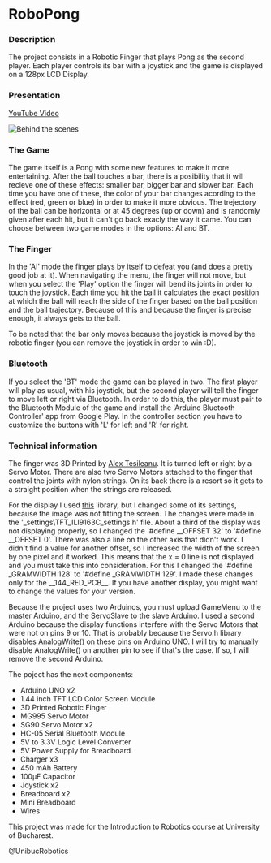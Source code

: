 # RoboPong

### Description
The project consists in a Robotic Finger that plays Pong as the second player.
Each player controls its bar with a joystick and the game is displayed on a 128px LCD Display.

### Presentation
[YouTube Video](https://youtu.be/8ybk-YPzkRg)

![Behind the scenes](https://user-images.githubusercontent.com/27884873/75118629-3bf7f880-5684-11ea-9012-d5142f4005ad.jpg)

### The Game
The game itself is a Pong with some new features to make it more entertaining.
After the ball touches a bar, there is a posibility that it will recieve one of these effects: smaller bar, bigger bar and slower bar. Each time you have one of these, the color of your bar changes acording to the effect (red, green or blue) in order to make it more obvious.
The trejectory of the ball can be horizontal or at 45 degrees (up or down) and is randomly given after each hit, but it can't go back exacly the way it came.
You can choose between two game modes in the options: AI and BT.

### The Finger
In the 'AI' mode the finger plays by itself to defeat you (and does a pretty good job at it).
When navigating the menu, the finger will not move, but when you select the 'Play' option the finger will bend its joints in order to touch the joystick.
Each time you hit the ball it calculates the exact position at which the ball will reach the side of the finger based on the ball position and the ball trajectory. Because of this and because the finger is precise enough, it always gets to the ball.

To be noted that the bar only moves because the joystick is moved by the robotic finger (you can remove the joystick in order to win :D).

### Bluetooth
If you select the 'BT' mode the game can be played in two. The first player will play as usual, with his joystick, but the second player will tell the finger to move left or right via Bluetooth.
In order to do this, the player must pair to the Bluetooth Module of the game and install the 'Arduino Bluetooth Controller' app from Google Play. In the controller section you have to customize the buttons with 'L' for left and 'R' for right.

### Technical information

The finger was 3D Printed by [Alex Tesileanu](https://github.com/TesileanuAlexandru). It is turned left or right by a Servo Motor.
There are also two Servo Motors attached to the finger that control the joints with nylon strings. On its back there is a resort so it gets to a straight position when the strings are released.

For the display I used [this](https://github.com/sumotoy/TFT_ILI9163C) library, but I changed some of its settings, because the image was not fitting the screen. The changes were made in the '\_settings\TFT_ILI9163C_settings.h' file. About a third of the display was not displaying properly, so I changed the '#define \_\_OFFSET		32' to '#define \_\_OFFSET		0'. There was also a line on the other axis that didn't work. I didn't find a value for another offset, so I increased the width of the screen by one pixel and it worked. This means that the x = 0 line is not displayed and you must take this into consideration. For this I changed the '#define \_GRAMWIDTH      128' to '#define \_GRAMWIDTH      129'. I made these changes only for the \_\_144_RED_PCB__. If you have another display, you might want to change the values for your version.

Because the project uses two Arduinos, you must upload GameMenu to the master Arduino, and the ServoSlave to the slave Arduino.
I used a second Arduino because the display functions interfere with the Servo Motors that were not on pins 9 or 10.
That is probably because the Servo.h library disables AnalogWrite() on these pins on Arduino UNO. I will try to manually disable AnalogWrite() on another pin to see if that's the case. If so, I will remove the second Arduino.

The poject has the next components:
- Arduino UNO x2
- 1.44 inch TFT LCD Color Screen Module
- 3D Printed Robotic Finger
- MG995 Servo Motor
- SG90 Servo Motor x2
- HC-05 Serial Bluetooth Module
- 5V to 3.3V Logic Level Converter
- 5V Power Supply for Breadboard
- Charger x3
- 450 mAh Battery
- 100μF Capacitor
- Joystick x2
- Breadboard x2
- Mini Breadboard
- Wires

This project was made for the Introduction to Robotics course at University of Bucharest.

@UnibucRobotics
